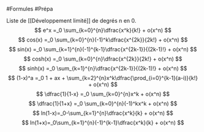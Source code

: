 #Formules #Prépa 

Liste de [[Développement limité]] de degrés n en 0.
$$
e^x =_0 \sum_{k=0}^{n}\dfrac{x^k}{k!} + o(x^n)
$$
$$
cos(x) =_0 \sum_{k=0}^{n}(-1)^k\dfrac{x^{2k}}{2k!} + o(x^n)
$$
$$
sin(x) =_0 \sum_{k=1}^{n}(-1)^{k-1}\dfrac{x^{2k-1}}{(2k-1)!} + o(x^n)
$$
$$
cosh(x) =_0 \sum_{k=0}^{n}\dfrac{x^{2k}}{2k!} + o(x^n)
$$
$$
sinh(x) =_0 \sum_{k=1}^{n}\dfrac{x^{2k-1}}{(2k-1)!} + o(x^n)
$$
$$
(1-x)^a =_0 1 + ax + \sum_{k=2}^{n}x^k\dfrac{\prod_{i=0}^{k-1}(a-i)}{k!} + o(x^n)
$$
$$
\dfrac{1}{1-x} =_0 \sum_{k=0}^{n}x^k + o(x^n)
$$
$$
\dfrac{1}{1+x} =_0 \sum_{k=0}^{n}(-1)^kx^k + o(x^n)
$$
$$
ln(1-x)=_0-\sum_{k=1}^{n}\dfrac{x^k}{k} + o(x^n)
$$
$$
ln(1+x)=_0\sum_{k=1}^{n}(-1)^{k-1}\dfrac{x^k}{k} + o(x^n)
$$